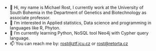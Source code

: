 - 👋 Hi, my name is Michael Rost, I currently work at the University of South Bohemia in the Department of Genetics and Biotechnology as associate professor.
- 👀 I’m interested in Applied statistics, Data science and programming in languages like R, Phyton. 
- 🌱 I’m currently learning Python, NoSQL tool Neo4j with Cypher query language.
- 📫 You can reach me by: rost@ztf.jcu.cz or rost@retorta.cz


<!---
rostmichael/rostmichael is a ✨ special ✨ repository because its `README.md` (this file) appears on your GitHub profile.
You can click the Preview link to take a look at your changes.
--->
